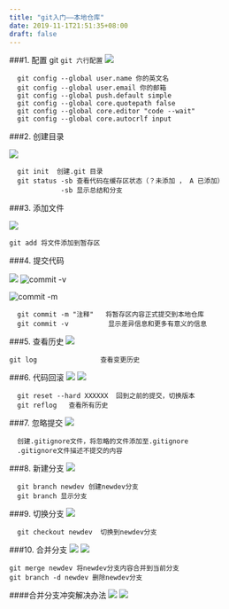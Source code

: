 ```yaml
---
title: "git入门——本地仓库"
date: 2019-11-1T21:51:35+08:00
draft: false
---
```


###1. 配置 git
`git 六行配置`
![](https://upload-images.jianshu.io/upload_images/16155751-72729a60473bfd7e.png?imageMogr2/auto-orient/strip%7CimageView2/2/w/1240)

```
  git config --global user.name 你的英文名
  git config --global user.email 你的邮箱
  git config --global push.default simple
  git config --global core.quotepath false
  git config --global core.editor "code --wait"
  git config --global core.autocrlf input
```

###2. 创建目录

![](https://upload-images.jianshu.io/upload_images/16155751-7f21fcdbb6a83d90.png?imageMogr2/auto-orient/strip%7CimageView2/2/w/1240)

```
  git init  创建.git 目录
  git status -sb 查看代码在缓存区状态（？未添加 ， A 已添加）
             -sb 显示总结和分支

```

###3. 添加文件

![](https://upload-images.jianshu.io/upload_images/16155751-4846cd611464942f.png?imageMogr2/auto-orient/strip%7CimageView2/2/w/1240)

```
git add 将文件添加到暂存区
```

###4. 提交代码

![](https://upload-images.jianshu.io/upload_images/16155751-34b4b0bbb95231de.png?imageMogr2/auto-orient/strip%7CimageView2/2/w/1240)
![commit -v](https://upload-images.jianshu.io/upload_images/16155751-a5eab528635a604a.png?imageMogr2/auto-orient/strip%7CimageView2/2/w/1240)

![commit -m](https://upload-images.jianshu.io/upload_images/16155751-d529650ce7917777.png?imageMogr2/auto-orient/strip%7CimageView2/2/w/1240)

```
  git commit -m "注释"   将暂存区内容正式提交到本地仓库
  git commit -v          显示差异信息和更多有意义的信息
```

###5. 查看历史
![](https://upload-images.jianshu.io/upload_images/16155751-6d3ffe7769c035c6.png?imageMogr2/auto-orient/strip%7CimageView2/2/w/1240)

```
git log                查看变更历史
```

###6. 代码回滚
![](https://upload-images.jianshu.io/upload_images/16155751-313bf160e72cdb22.png?imageMogr2/auto-orient/strip%7CimageView2/2/w/1240)
![](https://upload-images.jianshu.io/upload_images/16155751-310bde25116983c6.png?imageMogr2/auto-orient/strip%7CimageView2/2/w/1240)

```
  git reset --hard XXXXXX  回到之前的提交，切换版本
  git reflog   查看所有历史
```

###7. 忽略提交
![](https://upload-images.jianshu.io/upload_images/16155751-f7bd39b4dde00fad.png?imageMogr2/auto-orient/strip%7CimageView2/2/w/1240)

```
  创建.gitignore文件，将忽略的文件添加至.gitignore
  .gitignore文件描述不提交的内容
```

###8. 新建分支
![](https://upload-images.jianshu.io/upload_images/16155751-0bfd5d1563f50308.png?imageMogr2/auto-orient/strip%7CimageView2/2/w/1240)

```
  git branch newdev 创建newdev分支
  git branch 显示分支
```

###9. 切换分支
![](https://upload-images.jianshu.io/upload_images/16155751-c95b1d8fa6143e96.png?imageMogr2/auto-orient/strip%7CimageView2/2/w/1240)

```
  git checkout newdev  切换到newdev分支
```

###10. 合并分支
![](https://upload-images.jianshu.io/upload_images/16155751-429adc7da4862de4.png?imageMogr2/auto-orient/strip%7CimageView2/2/w/1240)
![](https://upload-images.jianshu.io/upload_images/16155751-7b9d5d8b2baa7620.png?imageMogr2/auto-orient/strip%7CimageView2/2/w/1240)

```
git merge newdev 将newdev分支内容合并到当前分支
git branch -d newdev 删除newdev分支
```

####合并分支冲突解决办法
![](https://upload-images.jianshu.io/upload_images/16155751-3871bb11d4b42447.png?imageMogr2/auto-orient/strip%7CimageView2/2/w/1240)
![](https://upload-images.jianshu.io/upload_images/16155751-da81380fbd0a47eb.png?imageMogr2/auto-orient/strip%7CimageView2/2/w/1240)
